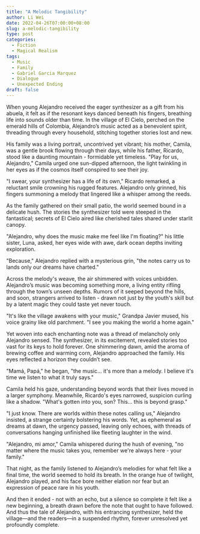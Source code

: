 ```yaml
---
title: "A Melodic Tangibility"
author: Li Wei
date: 2022-04-26T07:00:00+08:00
slug: a-melodic-tangibility
type: post
categories:
  - Fiction
  - Magical Realism
tags:
  - Music
  - Family
  - Gabriel Garcia Marquez
  - Dialogue
  - Unexpected Ending
draft: false
---
```


When young Alejandro received the eager synthesizer as a gift from his abuela, it felt as if the resonant keys danced beneath his fingers, breathing life into sounds older than time. In the village of El Cielo, perched on the emerald hills of Colombia, Alejandro’s music acted as a benevolent spirit, threading through every household, stitching together stories lost and new.

His family was a living portrait, uncontrived yet vibrant; his mother, Camila, was a gentle brook flowing through their days, while his father, Ricardo, stood like a daunting mountain - formidable yet timeless. "Play for us, Alejandro," Camila urged one sun-dipped afternoon, the light twinkling in her eyes as if the cosmos itself conspired to see their joy.

"I swear, your synthesizer has a life of its own," Ricardo remarked, a reluctant smile crowning his rugged features. Alejandro only grinned, his fingers summoning a melody that lingered like a whisper among the reeds.

As the family gathered on their small patio, the world seemed bound in a delicate hush. The stories the synthesizer told were steeped in the fantastical; secrets of El Cielo aired like cherished tales shared under starlit canopy.

"Alejandro, why does the music make me feel like I'm floating?" his little sister, Luna, asked, her eyes wide with awe, dark ocean depths inviting exploration.

"Because," Alejandro replied with a mysterious grin, "the notes carry us to lands only our dreams have charted."

Across the melody's weave, the air shimmered with voices unbidden. Alejandro’s music was becoming something more, a living entity rifling through the town’s unseen depths. Rumors of it seeped beyond the hills, and soon, strangers arrived to listen - drawn not just by the youth's skill but by a latent magic they could taste yet never touch.

"It's like the village awakens with your music," Grandpa Javier mused, his voice grainy like old parchment. "I see you making the world a home again."

Yet woven into each enchanting note was a thread of melancholy only Alejandro sensed. The synthesizer, in its excitement, revealed stories too vast for its keys to hold forever. One shimmering dawn, amid the aroma of brewing coffee and warming corn, Alejandro approached the family. His eyes reflected a horizon they couldn’t see.

"Mamá, Papá," he began, "the music... it's more than a melody. I believe it's time we listen to what it truly says."

Camila held his gaze, understanding beyond words that their lives moved in a larger symphony. Meanwhile, Ricardo's eyes narrowed, suspicion curling like a shadow. "What's gotten into you, son? This... this is beyond grasp."

"I just know. There are worlds within these notes calling us," Alejandro insisted, a strange certainty bolstering his words. Yet, as ephemeral as dreams at dawn, the urgency passed, leaving only echoes, with threads of conversations hanging unfinished like fleeting laughter in the wind.

"Alejandro, mi amor," Camila whispered during the hush of evening, "no matter where the music takes you, remember we're always here - your family."

That night, as the family listened to Alejandro’s melodies for what felt like a final time, the world seemed to hold its breath. In the orange hue of twilight, Alejandro played, and his face bore neither elation nor fear but an expression of peace rare in his youth.

And then it ended - not with an echo, but a silence so complete it felt like a new beginning, a breath drawn before the note that ought to have followed. And thus the tale of Alejandro, with his entrancing synthesizer, held the village—and the readers—in a suspended rhythm, forever unresolved yet profoundly complete.